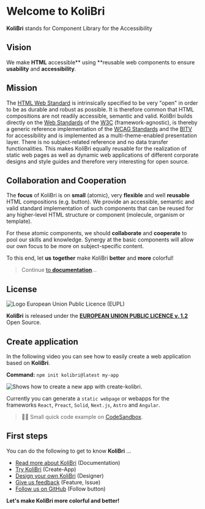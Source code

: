 # Welcome to KoliBri

**KoliBri** stands for Component Library for the Accessibility 

## Vision

We make **HTML** accessible** using **reusable web components to ensure **usability** and **accessibility**.

## Mission

The [HTML Web Standard](https://www.w3.org/html) is intrinsically specified to be very "open" in order to be as durable and robust as possible. It is therefore common that HTML compositions are not readily accessible, semantic and valid.
KoliBri builds directly on the [Web Standards](https://www.w3.org/standards/webdesign/) of the [W3C](https://www.w3.org) (framework-agnostic), is thereby a generic reference implementation of the [WCAG Standards](https://www.w3.org/WAI/standards-guidelines/wcag/) and the [BITV](https://www.bitvtest.de/bitv_test.html) for accessibility and is implemented as a multi-theme-enabled presentation layer. There is no subject-related reference and no data transfer functionalities. This makes KoliBri equally reusable for the realization of static web pages as well as dynamic web applications of different corporate designs and style guides and therefore very interesting for open source.

## Collaboration and Cooperation

The **focus** of KoliBri is on **small** (atomic), very **flexible** and well **reusable** HTML compositions (e.g. button). We provide an accessible, semantic and valid standard implementation of such components that can be reused for any higher-level HTML structure or component (molecule, organism or template).

For these atomic components, we should **collaborate** and **cooperate** to pool our skills and knowledge. Synergy at the basic components will allow our own focus to be more on subject-specific content.

To this end, let **us** **together** make KoliBri **better** and **more** colorful!

> Continue [to **documentation**](https://public-ui.github.io)...

## License

![Logo European Union Public Licence (EUPL)](https://joinup.ec.europa.eu/sites/default/files/styles/logo/public/collection/logo/2019-12/EUPL-logo-04%20%281%29.png?itok=4H40Q1GB)

**KoliBri** is released under the [**EUROPEAN UNION PUBLIC LICENCE v. 1.2**](https://joinup.ec.europa.eu/sites/default/files/custom-page/attachment/eupl_v1.2_de.pdf) Open Source.

## Create application

In the following video you can see how to easily create a web application based on **KoliBri**.

**Command:** `npm init kolibri@latest my-app`

![Shows how to create a new app with create-kolibri.](https://raw.githubusercontent.com/public-ui/.github/main/profile/create-kolibri.gif)

Currently you can generate a `static webpage` or webapps for the frameworks `React`, `Preact`, `Solid`, `Next.js`, `Astro` and `Angular`.

> 👨‍💻 Small quick code example on [CodeSandbox](https://codesandbox.io/s/inspiring-firefly-teqjmn).

## First steps

You can do the following to get to know **KoliBri** ...

- [Read more about KoliBri](https://public-ui.github.io) (Documentation)
- [Try KoliBri](https://public-ui.github.io/?path=3D/docs/erste-schritte--page) (Create-App)
- [Design your own KoliBri](https://public-ui.github.io/?path=3D/docs/designer--page) (Designer)
- [Give us feedback](https://github.com/public-ui/kolibri/issues) (Feature, Issue)
- [Follow us on GitHub](https://github.com/orgs/public-ui/followers) (Follow button)

**Let's make KoliBri more colorful and better!**
